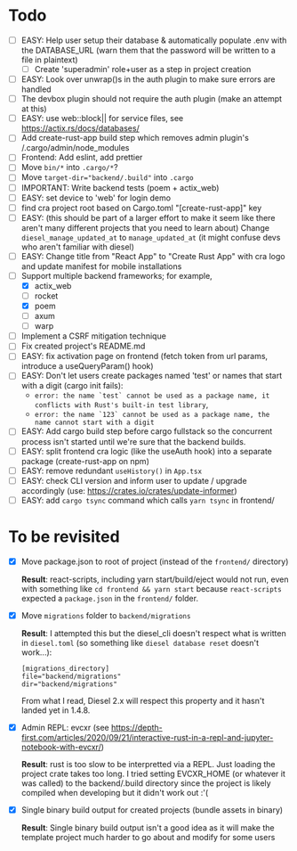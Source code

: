# Todo

- [ ] EASY: Help user setup their database & automatically populate .env with the DATABASE_URL (warn them that the password will be written to a file in plaintext)
  - [ ] Create 'superadmin' role+user as a step in project creation
- [ ] EASY: Look over unwrap()s in the auth plugin to make sure errors are handled
- [ ] The devbox plugin should not require the auth plugin (make an attempt at this)
- [ ] EASY: use web::block|| for service files, see https://actix.rs/docs/databases/
- [ ] Add create-rust-app build step which removes admin plugin's /.cargo/admin/node_modules
- [ ] Frontend: Add eslint, add prettier
- [ ] Move `bin/*` into `.cargo/*`?
- [ ] Move `target-dir="backend/.build"` into `.cargo`
- [ ] IMPORTANT: Write backend tests (poem + actix_web)
- [ ] EASY: set device to 'web' for login demo
- [ ] find cra project root based on Cargo.toml "[create-rust-app]" key
- [ ] EASY: (this should be part of a larger effort to make it seem like there aren't many different projects that you need to learn about) Change `diesel_manage_updated_at` to `manage_updated_at` (it might confuse devs who aren't familiar with diesel)
- [ ] EASY: Change title from "React App" to "Create Rust App" with cra logo and update manifest for mobile installations
- [ ] Support multiple backend frameworks; for example,
  - [x] actix_web
  - [ ] rocket
  - [x] poem
  - [ ] axum
  - [ ] warp
- [ ] Implement a CSRF mitigation technique
- [ ] Fix created project's README.md
- [ ] EASY: fix activation page on frontend (fetch token from url params, introduce a useQueryParam() hook)
- [ ] EASY: Don't let users create packages named 'test' or names that start with a digit (cargo init fails): 
  - ```error: the name `test` cannot be used as a package name, it conflicts with Rust's built-in test library```,
  - ```error: the name `123` cannot be used as a package name, the name cannot start with a digit```
- [ ] EASY: Add cargo build step before cargo fullstack so the concurrent process isn't started until we're sure that the backend builds.
- [ ] EASY: split frontend cra logic (like the useAuth hook) into a separate package (create-rust-app on npm)
- [ ] EASY: remove redundant `useHistory()` in `App.tsx`
- [ ] EASY: check CLI version and inform user to update / upgrade accordingly (use: https://crates.io/crates/update-informer) 
- [ ] EASY: add `cargo tsync` command which calls `yarn tsync` in frontend/

# To be revisited

- [x] Move package.json to root of project (instead of the `frontend/` directory)

  **Result**: react-scripts, including yarn start/build/eject would not run, even with something like `cd frontend && yarn start` because `react-scripts` expected a `package.json` in the `frontend/` folder.

- [x] Move `migrations` folder to `backend/migrations`

  **Result**: I attempted this but the diesel_cli doesn't respect what is written in `diesel.toml` (so something like `diesel database reset` doesn't work...):

  ```
  [migrations_directory]
  file="backend/migrations"
  dir="backend/migrations"
  ```
  
  From what I read, Diesel 2.x will respect this property and it hasn't landed yet in 1.4.8.

- [x] Admin REPL: evcxr (see https://depth-first.com/articles/2020/09/21/interactive-rust-in-a-repl-and-jupyter-notebook-with-evcxr/)

  **Result**: rust is too slow to be interpretted via a REPL. Just loading the project crate takes too long. I tried setting EVCXR_HOME (or whatever it was called) to the backend/.build directory since the project is likely compiled when developing but it didn't work out :'(

- [x] Single binary build output for created projects (bundle assets in binary)

  **Result**: Single binary build output isn't a good idea as it will make the template project much harder to go about and modify for some users
